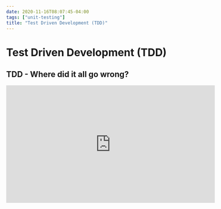 ```yaml
---
date: 2020-11-16T08:07:45-04:00
tags: ["unit-testing"]
title: "Test Driven Development (TDD)"
---
```


# Test Driven Development (TDD)

## TDD - Where did it all go wrong?

<iframe width="560" height="315" src="https://www.youtube.com/embed/EZ05e7EMOLM" frameborder="0" allow="accelerometer; autoplay; clipboard-write; encrypted-media; gyroscope; picture-in-picture" allowfullscreen></iframe>
